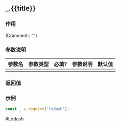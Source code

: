 ## \_.{{title}}
### 作用
(Comment:: "")

### 参数说明
|参数名|参数类型|必填?|参数说明|默认值|
|:-|:-|:-|:-|:-|
||||||

### 返回值

### 示例
```javascript
const _ = require('lodash');

```

#Lodash 